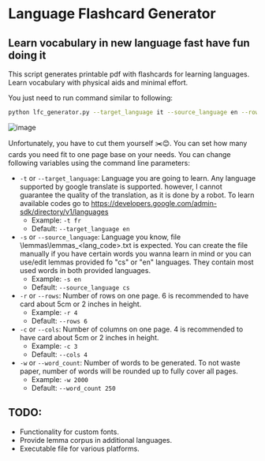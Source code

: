 # Language Flashcard Generator

## Learn vocabulary in new language fast have fun doing it

This script generates printable pdf with flashcards for learning languages. Learn vocabulary with physical aids and minimal effort.

You just need to run command similar to following:
```sh
python lfc_generator.py --target_language it --source_language en --rows 6 \ --cols 4 --word_count 2500
```

![image](https://user-images.githubusercontent.com/45427816/214693411-9649746d-ae3d-4e71-a3aa-6f51a8beb6a8.png)

Unfortunately, you have to cut them yourself ✂️😊. You can set how many cards you need fit to one page base on your needs. You can change following variables using the command line parameters:
- `-t` or `--target_language`: Language you are going to learn. Any language supported by google translate is supported. however, I cannot guarantee the quality of the translation, as it is done by a robot. To learn available codes go to https://developers.google.com/admin-sdk/directory/v1/languages
  - Example: `-t fr`
  - Default: `--target_language en`
- `-s` or `--source_language`: Language you know, file \lemmas\lemmas_<lang_code>.txt is expected. You can create the file manually if you have certain words you wanna learn in mind or you can use/edit lemmas provided fo "cs" or "en" languages. They contain most used words in both provided languages.
    - Example: `-s en`
    - Default: `--source_language cs`
- `-r` or `--rows`: Number of rows on one page. 6 is recommended to have card about 5cm or 2 inches in height.
    - Example: `-r 4`
    - Default: `--rows 6`
- `-c` or `--cols`: Number of columns on one page. 4 is recommended to have card about 5cm or 2 inches in height.
    - Example: `-c 3`
    - Default: `--cols 4`
- `-w` or `--word_count`: Number of words to be generated. To not waste paper, number of words will be rounded up to fully cover all pages.
    - Example: `-w 2000`
    - Default: `--word_count 250`
## TODO:
- Functionality for custom fonts.
- Provide lemma corpus in additional languages.
- Executable file for various platforms.
